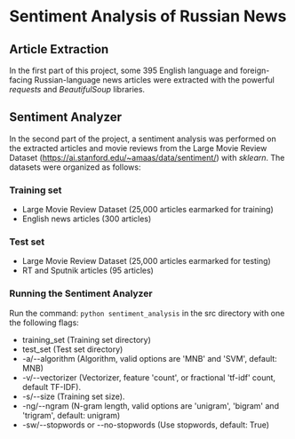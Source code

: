 # Sentiment Analysis of Russian News

## Article Extraction

In the first part of this project, some 395 English language and foreign-facing Russian-language news articles were extracted with the powerful _requests_ and _BeautifulSoup_ libraries.

## Sentiment Analyzer

In the second part of the project, a sentiment analysis was performed on the extracted articles and movie reviews from the Large Movie Review Dataset (https://ai.stanford.edu/~amaas/data/sentiment/) with _sklearn_. The datasets were organized as follows:

### Training set

-   Large Movie Review Dataset (25,000 articles earmarked for training)
-   English news articles (300 articles)

### Test set

-   Large Movie Review Dataset (25,000 articles earmarked for testing)
-   RT and Sputnik articles (95 articles)

### Running the Sentiment Analyzer

Run the command: `python sentiment_analysis` in the src directory with one the following flags:

-   training_set (Training set directory)
-   test_set (Test set directory)
-   -a/--algorithm (Algorithm, valid options are 'MNB' and 'SVM', default: MNB)
-   -v/--vectorizer (Vectorizer, feature 'count', or fractional 'tf-idf' count, default TF-IDF).
-   -s/--size (Training set size).
-   -ng/--ngram (N-gram length, valid options are 'unigram', 'bigram' and 'trigram', default: unigram)
-   -sw/--stopwords or --no-stopwords (Use stopwords, default: True)

